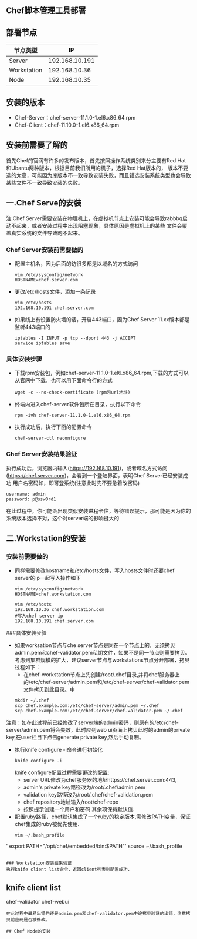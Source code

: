 ## Chef脚本管理工具部署

## 部署节点
节点类型 | IP |
-----| ------ |
Server | 192.168.10.191 |
Workstation | 192.168.10.36 |
Node | 192.168.10.35 |

## 安装的版本
* Chef-Server：chef-server-11.1.0-1.el6.x86_64.rpm
* Chef-Client：chef-11.10.0-1.el6.x86_64.rpm

## 安装前需要了解的
首先Chef的官网有许多的发布版本，首先按照操作系统类别来分主要有Red Hat和Ubantu两种版本，根据目前我们所用的机子，选择Red Hat版本的，
版本不要选的太高，可能因为库版本不一致导致安装失败，而且错选安装系统类型也会导致某些文件不一致导致安装的失败。

## 一.Chef Serve的安装
注:Chef Server需要安装在物理机上，在虚拟机节点上安装可能会导致rabbbq启动不起来，或者安装过程中出现阻塞现象，具体原因是虚拟机上的某些
文件会覆盖真实系统的文件导致跑不起来。
### Chef Server安装前需要做的
* 配置主机名，因为后面的访很多都是以域名的方式访问
  ```
  vim /etc/sysconfig/network 
  HOSTNAME=chef.server.com
  ```
  
* 更改/etc/hosts文件，添加一条记录
  ```
  vim /etc/hosts
  192.168.10.191 chef.server.com
  ```
  
* 如果线上有设置防火墙的话，开启443端口，因为Chef Server 11.xx版本都是监听443端口的
  ```
  iptables -I INPUT -p tcp --dport 443 -j ACCEPT
  service iptables save
  ```
  
### 具体安装步骤
* 下载rpm安装包，例如chef-server-11.1.0-1.el6.x86_64.rpm,下载的方式可以从官网中下载，也可以用下面命令行的方式
  ```
  wget -c --no-check-certificate (rpm包url地址)
  ```
 
* 终端内进入chef-server软件包所在目录，执行以下命令
  ```
  rpm -ivh chef-server-11.1.0-1.el6.x86_64.rpm
  ```
* 执行成功后，执行下面的配置命令
  ```
  chef-server-ctl reconfigure
  ```

### Chef Server安装结果验证
执行成功后，浏览器内输入(https://192.168.10.191)，或者域名方式访问(https://chef.server.com)，会看到一个登陆界面，表明Chef Server已经安装成功
用户名密码如，即可登系统(注意此时先不要急着改密码)
  ```
  username: admin
  password: p@ssw0rd1
  ```

在此过程中，你可能会出现类似安装进程卡住，等待错误提示，那可能是因为你的系统版本选择不对，这个对server端的影响挺大的
## 二.Workstation的安装
### 安装前需要做的
* 同样需要修改hostname和/etc/hosts文件，写入hosts文件时还要chef server的ip一起写入操作如下
  ```
  vim /etc/sysconfig/network 
  HOSTNAME=chef.workstation.com
  
  vim /etc/hosts
  192.168.10.36 chef.workstation.com
  #写入chef server ip
  192.168.10.191 chef.server.com
  ```

###具体安装步骤
* 如果worksation节点与che server节点是同在一个节点上的，无须拷贝admin.pem和chef-validator.pem私钥文件，如果不是同一节点则需要拷贝。考虑到集群规模的扩大，建议server节点与workstations节点分开部署，拷贝过程如下：
  * 在chef-workstation节点上先创建/root/.chef目录,并将chef服务器上的/etc/chef-server/admin.pem和/etc/chef-server/chef-validator.pem文件拷贝到此目录。中
  ```
  mkdir ~/.chef
  scp chef.example.com:/etc/chef-server/admin.pem ~/.chef
  scp chef.example.com:/etc/chef-server/chef-validator.pem ~/.chef
  ``` 
注意：如在此过程前已经修改了server端的admin密码，则原有的/etc/chef-server/admin.pem将会失效，此时应到web ui页面上拷贝此时的admin的private key,在user栏目下点击generate private key,然后手动复制。


* 执行knife configure -i命令进行初始化
  ```
  knife configure -i
  ```
  knife configure配置过程需要更改的配置:
    * server URL修改为chef服务器的地址https://chef.server.com:443, 
    * admin's private key路径改为/root/.chef/admin.pem
    * validation key路径改为/root/.chef/chef-validation.pem
    * chef repository地址输入/root/chef-repo
    * 按照提示创建一个用户和密码
  其余项保持默认值.
* 配置ruby路径，chef默认集成了一个ruby的稳定版本,需修改PATH变量，保证chef集成的ruby被优先使用.
  ```
  vim ~/.bash_profile
' export PATH="/opt/chef/embedded/bin:$PATH"'
  source ~/.bash_profile
  ```
  
### Workstation安装结果验证
执行knife client list命令，返回client列表则配置成功.
  ```
  knife client list
  ------------------------
  chef-validator
  chef-webui 
  ```
  在此过程中最易出错的还是admin.pem和chef-validator.pem中途拷贝验证的出错，注意拷贝前密码是否被修改。
  
## Chef Node的安装
